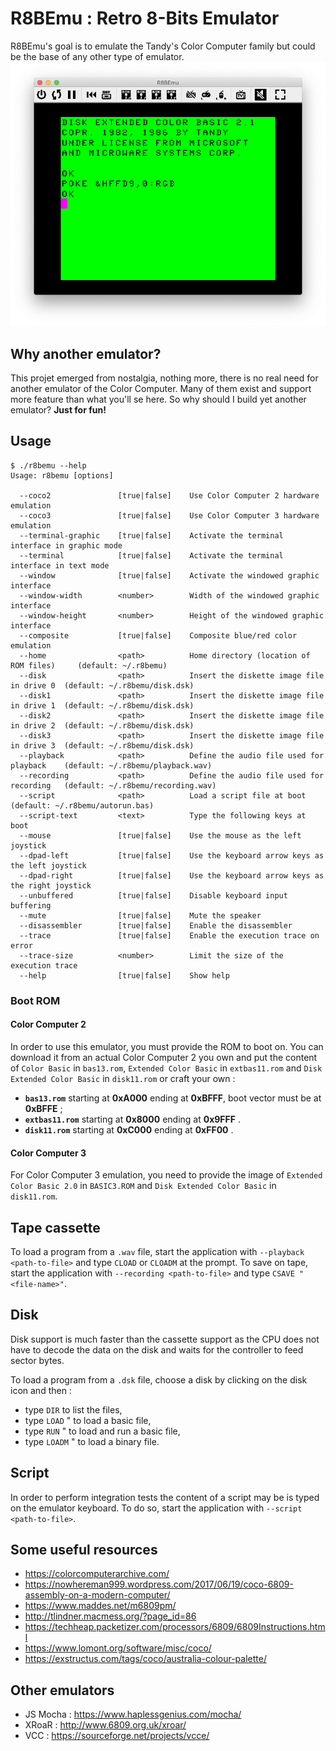# R8BEmu : Retro 8-Bits Emulator

R8BEmu's goal is to emulate the Tandy's Color Computer family but could be the base of any other type of emulator.
![](boot.png)

## Why another emulator?
This projet emerged from nostalgia, nothing more, there is no real need for another emulator of the Color Computer.
Many of them exist and support more feature than what you'll se here. So why should I build yet another emulator?
__Just for fun!__

## Usage

    $ ./r8bemu --help
    Usage: r8bemu [options]
    
      --coco2               [true|false]    Use Color Computer 2 hardware emulation
      --coco3               [true|false]    Use Color Computer 3 hardware emulation
      --terminal-graphic    [true|false]    Activate the terminal interface in graphic mode
      --terminal            [true|false]    Activate the terminal interface in text mode
      --window              [true|false]    Activate the windowed graphic interface
      --window-width        <number>        Width of the windowed graphic interface
      --window-height       <number>        Height of the windowed graphic interface
      --composite           [true|false]    Composite blue/red color emulation
      --home                <path>          Home directory (location of ROM files)     (default: ~/.r8bemu)
      --disk                <path>          Insert the diskette image file in drive 0  (default: ~/.r8bemu/disk.dsk)
      --disk1               <path>          Insert the diskette image file in drive 1  (default: ~/.r8bemu/disk.dsk)
      --disk2               <path>          Insert the diskette image file in drive 2  (default: ~/.r8bemu/disk.dsk)
      --disk3               <path>          Insert the diskette image file in drive 3  (default: ~/.r8bemu/disk.dsk)
      --playback            <path>          Define the audio file used for playback    (default: ~/.r8bemu/playback.wav)
      --recording           <path>          Define the audio file used for recording   (default: ~/.r8bemu/recording.wav)
      --script              <path>          Load a script file at boot                 (default: ~/.r8bemu/autorun.bas)
      --script-text         <text>          Type the following keys at boot
      --mouse               [true|false]    Use the mouse as the left joystick
      --dpad-left           [true|false]    Use the keyboard arrow keys as the left joystick
      --dpad-right          [true|false]    Use the keyboard arrow keys as the right joystick
      --unbuffered          [true|false]    Disable keyboard input buffering
      --mute                [true|false]    Mute the speaker
      --disassembler        [true|false]    Enable the disassembler
      --trace               [true|false]    Enable the execution trace on error
      --trace-size          <number>        Limit the size of the execution trace
      --help                [true|false]    Show help

### Boot ROM
#### Color Computer 2
In order to use this emulator, you must provide the ROM to boot on.  You can download it from an actual Color Computer 2
you own and put the content of `Color Basic` in `bas13.rom`, `Extended Color Basic` in `extbas11.rom` and
`Disk Extended Color Basic` in `disk11.rom` or craft your own :

 * __`bas13.rom`__ starting at __0xA000__ ending at __0xBFFF__, boot vector must be at __0xBFFE__ ;
 * __`extbas11.rom`__ starting at __0x8000__ ending at __0x9FFF__ .
 * __`disk11.rom`__ starting at __0xC000__ ending at __0xFF00__ .

#### Color Computer 3
For Color Computer 3 emulation, you need to provide the image of `Extended Color Basic 2.0` in `BASIC3.ROM`
and `Disk Extended Color Basic` in `disk11.rom`.

## Tape cassette
To load a program from a `.wav` file, start the application with `--playback <path-to-file>` and type `CLOAD` or
`CLOADM` at the prompt. To save on tape, start the application with `--recording <path-to-file>` and type
`CSAVE "<file-name>"`.

## Disk
Disk support is much faster than the cassette support as the CPU does not have to decode the data on the disk and
waits for the controller to feed sector bytes.

To load a program from a `.dsk` file, choose a disk by clicking on the disk icon and then :
 - type `DIR` to list the files,
 - type `LOAD` "<basic-file> to load a basic file,
 - type `RUN` "<basic-file> to load and run a basic file,
 - type `LOADM` "<binary-file> to load a binary file.

## Script
In order to perform integration tests the content of a script may be is typed on the emulator keyboard.
To do so, start the application with `--script <path-to-file>`.


## Some useful resources
 - https://colorcomputerarchive.com/
 - https://nowhereman999.wordpress.com/2017/06/19/coco-6809-assembly-on-a-modern-computer/
 - https://www.maddes.net/m6809pm/
 - http://tlindner.macmess.org/?page_id=86
 - https://techheap.packetizer.com/processors/6809/6809Instructions.html
 - https://www.lomont.org/software/misc/coco/
 - https://exstructus.com/tags/coco/australia-colour-palette/

## Other emulators
 - JS Mocha : https://www.haplessgenius.com/mocha/
 - XRoaR : http://www.6809.org.uk/xroar/
 - VCC : https://sourceforge.net/projects/vcce/
